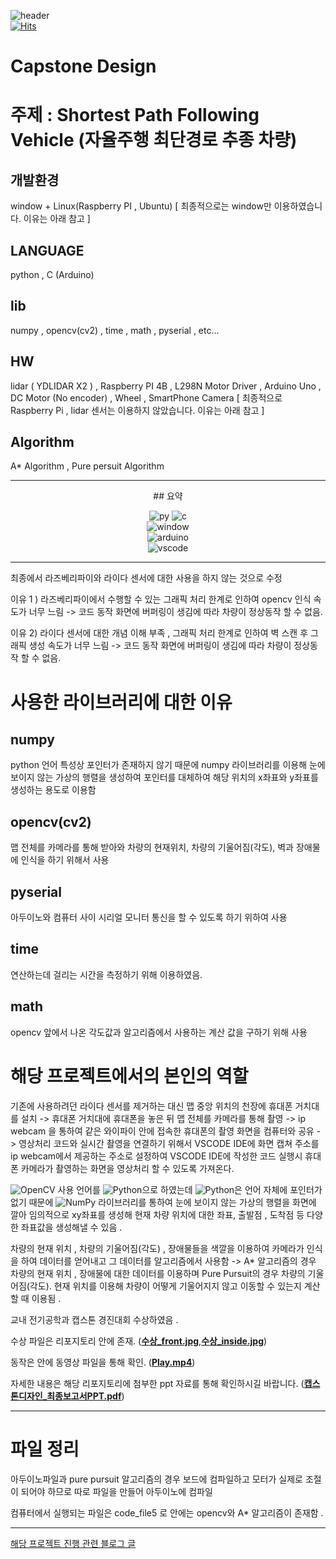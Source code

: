 ![header](https://capsule-render.vercel.app/api?type=wave&color=auto&height=300&section=header&text=자율주행&nbsp;최단경로&nbsp;추종&nbsp;차량&fontSize=50)   
  [![Hits](https://hits.seeyoufarm.com/api/count/incr/badge.svg?url=https%3A%2F%2Fgithub.com%2Fjuniel1299%2FCapstoneDesign%2Fhit-counter&count_bg=%2379C83D&title_bg=%23555555&icon=&icon_color=%23E7E7E7&title=hits&edge_flat=false)](https://hits.seeyoufarm.com)



# Capstone Design 
# 주제 : Shortest Path Following Vehicle (자율주행 최단경로 추종 차량)
## 개발환경
 window + Linux(Raspberry PI , Ubuntu)   [ 최종적으로는 window만 이용하였습니다. 이유는 아래 참고 ]
## LANGUAGE
python , C (Arduino)
## lib
numpy , opencv(cv2) , time , math , pyserial , etc...
## HW 
lidar ( YDLIDAR X2 ) , Raspberry PI 4B , L298N Motor Driver , Arduino Uno , DC Motor (No encoder) , Wheel , SmartPhone Camera [ 최종적으로 Raspberry Pi , lidar 센서는 이용하지 않았습니다. 이유는 아래 참고 ]
## Algorithm
A* Algorithm , Pure persuit Algorithm

--- 


<div align="center">
## 요약     
  
![py](https://img.shields.io/badge/Python-14354C?style=for-the-badge&logo=python&logoColor=white) ![c](https://img.shields.io/badge/C-00599C?style=for-the-badge&logo=c&logoColor=white)  <br/>
![window](https://img.shields.io/badge/Windows-0078D6?style=for-the-badge&logo=windows&logoColor=white)   <br/>
![arduino](https://img.shields.io/badge/Arduino_IDE-00979D?style=for-the-badge&logo=arduino&logoColor=white)<br/>
![vscode](https://img.shields.io/badge/Visual_Studio_Code-0078D4?style=for-the-badge&logo=visual%20studio%20code&logoColor=white)<br/>

</div>

---

최종에서 라즈베리파이와 라이다 센서에 대한 사용을 하지 않는 것으로 수정

이유 1 ) 라즈베리파이에서 수행할 수 있는 그래픽 처리 한계로 인하여 opencv 인식 속도가 너무 느림 -> 코드 동작 화면에 버퍼링이 생김에 따라 차량이 정상동작 할 수 없음.

이유 2) 라이다 센서에 대한 개념 이해 부족 , 그래픽 처리 한계로 인하여 벽 스캔 후 그래픽 생성 속도가 너무 느림 -> 코드 동작 화면에 버퍼링이 생김에 따라 차량이 정상동작 할 수 없음.

# 사용한 라이브러리에 대한 이유
## numpy
 python 언어 특성상 포인터가 존재하지 않기 때문에 numpy 라이브러리를 이용해 눈에 보이지 않는 가상의 행렬을 생성하여 포인터를 대체하여 해당 위치의 x좌표와 y좌표를 생성하는 용도로 이용함   
## opencv(cv2) 
맵 전체를 카메라를 통해 받아와 차량의 현재위치, 차량의 기울어짐(각도), 벽과 장애물에 인식을 하기 위해서 사용 
## pyserial 
아두이노와 컴퓨터 사이 시리얼 모니터 통신을 할 수 있도록 하기 위하여 사용
## time 
연산하는데 걸리는 시간을 측정하기 위해 이용하였음. 
## math  
opencv 앞에서 나온 각도값과 알고리즘에서 사용하는 계산 값을 구하기 위해 사용

# 해당 프로젝트에서의 본인의 역할

기존에 사용하려던 라이다 센서를 제거하는 대신 맵 중앙 위치의 천장에 휴대폰 거치대를 설치 -> 휴대폰 거치대에 휴대폰을 놓은 뒤 맵 전체를 카메라를 통해 촬영 -> ip webcam 을 통하여 같은 와이파이 안에 접속한 휴대폰의 촬영 화면을 컴퓨터와 공유 -> 영상처리 코드와 실시간 촬영을 연결하기 위해서 VSCODE IDE에  화면 캡쳐 주소를 ip webcam에서 제공하는 주소로 설정하여 VSCODE IDE에 작성한 코드 실행시 휴대폰 카메라가 촬영하는 화면을 영상처리 할 수 있도록 가져온다.    

![OpenCV](https://img.shields.io/badge/opencv-%23white.svg?style=for-the-badge&logo=opencv&logoColor=white) 사용 언어를 ![Python](https://img.shields.io/badge/python-3670A0?style=for-the-badge&logo=python&logoColor=ffdd54)으로 하였는데 ![Python](https://img.shields.io/badge/python-3670A0?style=for-the-badge&logo=python&logoColor=ffdd54)은 언어 자체에 포인터가 없기 때문에 ![NumPy](https://img.shields.io/badge/numpy-%23013243.svg?style=for-the-badge&logo=numpy&logoColor=white) 라이브러리를 통하여 눈에 보이지 않는 가상의 행렬을 화면에 깔아 임의적으로 xy좌표를 생성해 현재 차량 위치에 대한 좌표, 출발점 , 도착점 등 다양한 좌표값을 생성해낼 수 있음 .  

차량의 현재 위치 , 차량의 기울어짐(각도) , 장애물들을 색깔을 이용하여 카메라가 인식을 하여 데이터를 얻어내고 그 데이터를 알고리즘에서 사용함 -> A* 알고리즘의 경우 차량의 현재 위치 , 장애물에 대한 데이터를 이용하며 Pure Pursuit의 경우 차량의 기울어짐(각도). 현재 위치를 이용해 차량이 어떻게 기울어지지 않고 이동할 수 있는지 계산할 때 이용됨 .     

교내 전기공학과 캡스톤 경진대회 수상하였음 .  

수상 파일은 리포지토리 안에 존재. (**[수상_front.jpg](https://github.com/juniel1299/CapstoneDesign/blob/main/%EC%88%98%EC%83%81_front.jpg)**,**[수상_inside.jpg](https://github.com/juniel1299/CapstoneDesign/blob/main/%EC%88%98%EC%83%81_inside.jpg)**)  

동작은 안에 동영상 파일을 통해 확인. (**[Play.mp4](https://github.com/juniel1299/CapstoneDesign/blob/main/Play.mp4)**)  

자세한 내용은 해당 리포지토리에 첨부한 ppt 자료를 통해 확인하시길 바랍니다. (**[캡스톤디자인_최종보고서PPT.pdf](https://github.com/juniel1299/CapstoneDesign/blob/main/%EC%BA%A1%EC%8A%A4%ED%86%A4%EB%94%94%EC%9E%90%EC%9D%B8_%EC%B5%9C%EC%A2%85%EB%B3%B4%EA%B3%A0%EC%84%9CPPT.pdf)**) 


---

# 파일 정리
아두이노파일과 pure pursuit 알고리즘의 경우 보드에 컴파일하고 모터가 실제로 조절이 되어야 하므로 따로 파일을 만들어 아두이노에 컴파일 

컴퓨터에서 실행되는 파일은 code_file5 로 안에는 opencv와 A* 알고리즘이 존재함 . 


---

[해당 프로젝트 진행 관련 블로그 글](https://problem-child.tistory.com/84)

